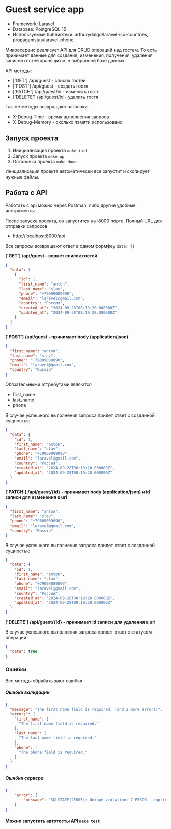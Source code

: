 # **Guest service app**

* Framework: Laravel
* Database: PostgreSQL 15
* Используемые библиотеки: arthurydalgo/laravel-iso-countries, propaganistas/laravel-phone

Микросервис реализует API для CRUD операций над гостем. То есть принимает данные для создания, изменения, получения, удаления записей гостей хранящихся в выбранной базе данных.

API методы:

* ['GET'] /api/guest - список гостей
* ['POST'] /api/guest - создать гостя
* ['PATCH'] /api/guest/id - изменить гостя
* ['DELETE'] /api/guest/id - удалить гостя

Так же методы возвращают заголоки
* X-Debug-Time - время выполнения запроса
* X-Debug-Memory - сколько памяти использовано


## Запуск проекта

1. Инициализация проекта `make init`
2. Запуск проекта `make up`
3. Остановка проекта `make down`

Инициализация проекта автоматически все запустит и скопирует нужные файлы. 

## Работа с API

Работать с api можно через Postman, либо другие удобные инструменты.

После запуска проекта, он запустится на :8000 порте. Полный URL для отправки запросов 
* http://localhost:8000/api

Все запросы возвращают ответ в одном формфеу `data: {}`

**['GET'] /api/guest - вернет список гостей**

```json
{
  "data": [
    {
      "id": 1,
      "first_name": "anton",
      "last_name": "slav",
      "phone": "+79009009090",
      "email": "laravel@gmail.com",
      "country": "Россия",
      "created_at": "2024-09-28T08:19:20.000000Z",
      "updated_at": "2024-09-28T08:19:20.000000Z"
    }
  ]
}
```


**['POST'] /api/guest - принимает body (application/json)**

```json
{
  "first_name": "anton",
  "last_name": "slav",
  "phone": "+79009009090",
  "email": "laravel@gmail.com",
  "country": "Russia"
}
```
Обязательными аттрибутами являются
* first_name
* last_name
* phone

В случае успешного выполнения запроса придет ответ с созданной сущностью

```json
{
  "data": {
    "id": 1,
    "first_name": "anton",
    "last_name": "slav",
    "phone": "+79009009090",
    "email": "laravel@gmail.com",
    "country": "Россия",
    "created_at": "2024-09-28T08:19:20.000000Z",
    "updated_at": "2024-09-28T08:19:20.000000Z"
  }
}
```

**['PATCH'] /api/guest/{id} - принимает body (application/json) и id записи для изменения в url**

```json
{
  "first_name": "anton",
  "last_name": "slav",
  "phone": "+79009009090",
  "email": "laravel@gmail.com",
  "country": "Russia"
}
```

В случае успешного выполнения запроса придет ответ с созданной сущностью

```json
{
  "data": {
    "id": 1,
    "first_name": "anton",
    "last_name": "slav",
    "phone": "+79009009090",
    "email": "laravel@gmail.com",
    "country": "Россия",
    "created_at": "2024-09-28T08:19:20.000000Z",
    "updated_at": "2024-09-28T08:19:20.000000Z"
  }
}
```

**['DELETE'] /api/guest/{id} - принимает id записи для удаления в url**

В случае успешного выполнения запроса придет ответ с статусом операции

```json
{
  "data": true
}
```

### Ошибки

Все методы обрабатывают ошибки. 

##### Ошибки валидации
```json
{
  "message": "The first name field is required. (and 2 more errors)",
  "errors": {
    "first_name": [
      "The first name field is required."
    ],
    "last_name": [
      "The last name field is required."
    ],
    "phone": [
      "The phone field is required."
    ]
  }
}
```

##### Ошибки сервера
```json
{
    "error": {
        "message": "SQLSTATE[23505]: Unique violation: 7 ERROR:  duplicate key value violates unique constraint \"guests_email_unique\"\nDETAIL:  Key (email)=(laravel@gmail.com) already exists. (Connection: pgsql, SQL: insert into \"guests\" (\"first_name\", \"last_name\", \"phone\", \"email\", \"country\", \"updated_at\", \"created_at\") values (anton, slav, +79006774878, laravel@gmail.com, Russia, 2024-09-28 09:01:43, 2024-09-28 09:01:43) returning \"id\")"
    }
}
```

#### Можно запустить автотесты API `make test`
